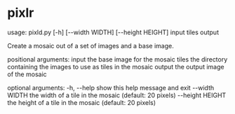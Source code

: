pixlr
=====

usage: pixld.py [-h] [--width WIDTH] [--height HEIGHT] input tiles output

Create a mosaic out of a set of images and a base image.

positional arguments:
  input            the base image for the mosaic
  tiles            the directory containing the images to use as tiles in the
                   mosaic
  output           the output image of the mosaic

optional arguments:
  -h, --help       show this help message and exit
  --width WIDTH    the width of a tile in the mosaic (default: 20 pixels)
  --height HEIGHT  the height of a tile in the mosaic (default: 20 pixels)
